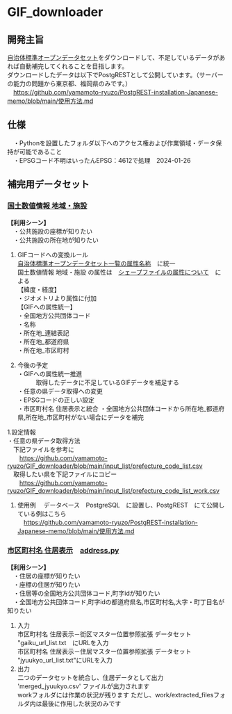 # GIF_downloader  
## 開発主旨  
[自治体標準オープンデータセット](https://www.digital.go.jp/resources/open_data/municipal-standard-data-set-test)をダウンロードして、不足しているデータがあれば自動補完してくれることを目指します。    
ダウンロードしたデータは以下でPostgRESTとして公開しています。（サーバーの能力の問題から東京都、福岡県のみです。）  
　https://github.com/yamamoto-ryuzo/PostgREST-installation-Japanese-memo/blob/main/使用方法.md  

## 仕様
　・Pythonを設置したフォルダ以下へのアクセス権および作業領域・データ保持が可能であること  
　・EPSGコード不明はいったんEPSG：4612で処理　2024-01-26  

## 補完用データセット
### [国土数値情報 地域・施設](https://nlftp.mlit.go.jp/ksj/index.html)  []()
**【利用シーン】**  
　・公共施設の座標が知りたい  
　・公共施設の所在地が知りたい  

1. GIFコードへの変換ルール  
  [自治体標準オープンデータセット一覧の属性名称](https://www.digital.go.jp/resources/open_data/municipal-standard-data-set-test)　に統一  
  国土数値情報 地域・施設 の属性は　[シェープファイルの属性について](https://nlftp.mlit.go.jp/ksj/gml/datalist/KsjTmplt-P28.html)　による  
  【緯度・経度】  
・ジオメトリより属性に付加  
【GIFへの属性統一】  
・全国地方公共団体コード  
・名称  
・所在地_連結表記  
・所在地_都道府県  
・所在地_市区町村  

1. 今後の予定  
  ・GIFへの属性統一推進  
　　　取得したデータに不足しているGIFデータを補足する  
  ・任意の県データ取得への変更  
  ・EPSGコードの正しい設定  
  ・市区町村名 住居表示と統合
  ・全国地方公共団体コードから所在地_都道府県,所在地_市区町村がない場合にデータを補完

1.設定情報  
  ・任意の県データ取得方法  
　下記ファイルを参考に  
　　https://github.com/yamamoto-ryuzo/GIF_downloader/blob/main/input_list/prefecture_code_list.csv   
　取得したい県を下記ファイルにコピー  
　　https://github.com/yamamoto-ryuzo/GIF_downloader/blob/main/input_list/prefecture_code_list_work.csv  

1. 使用例
　データベース　PostgreSQL　に設置し、PostgREST　にて公開している例はこちら  
　https://github.com/yamamoto-ryuzo/PostgREST-installation-Japanese-memo/blob/main/使用方法.md

### [市区町村名 住居表示](https://nlftp.mlit.go.jp/cgi-bin/isj/dls/_choose_method.cgi)　[address.py](address.py)  
**【利用シーン】**  
　・住居の座標が知りたい  
　・座標の住居が知りたい  
　・住居等の全国地方公共団体コード,町字idが知りたい  
　・全国地方公共団体コード,町字idの都道府県名,市区町村名,大字・町丁目名が知りたい  
1. 入力  
 市区町村名 住居表示－街区マスター位置参照拡張 データセット  
 "gaiku_url_list.txt　にURLを入力  
 市区町村名 住居表示－住居マスター位置参照拡張 データセット  
 "jyuukyo_url_list.txt"にURLを入力  
1. 出力  
 二つのデータセットを統合し、住居データとして出力  
 'merged_jyuukyo.csv' ファイルが出力されます  
 workフォルダには作業の状況が残ります
 ただし、work/extracted_filesフォルダ内は最後に作用した状況のみです  
